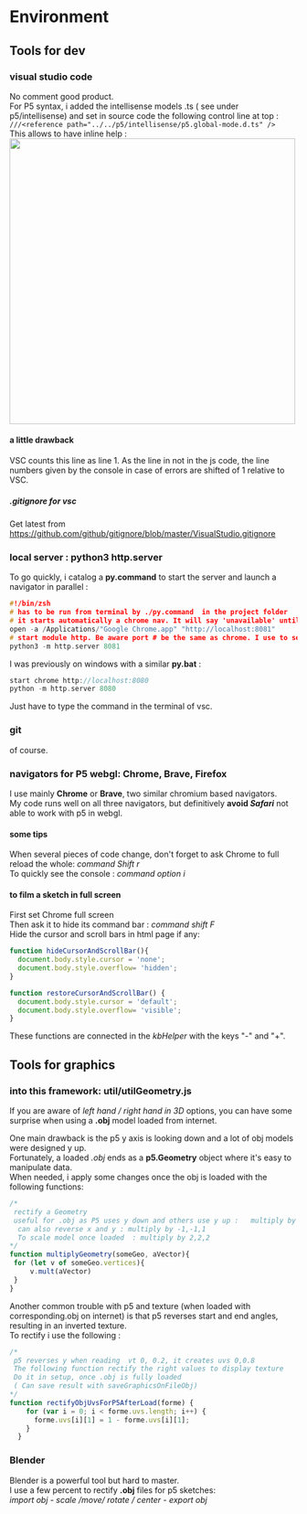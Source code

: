 # Environment 
## Tools for dev 
### visual studio code 
No comment good product.   
For P5 syntax, i added the intellisense models .ts ( see under p5/intellisense) and set in source code the following control line at top : 
```///<reference path="../../p5/intellisense/p5.global-mode.d.ts" />```  
This allows to have inline help :   
<img src = "../img/forDoc/intellisense.png" width = 500>

#### a little drawback 
VSC counts this line as line 1. As the line in not in the js code, the line numbers given by the console in case of errors are shifted of 1 relative to VSC. 
##### .gitignore for vsc
 Get latest from https://github.com/github/gitignore/blob/master/VisualStudio.gitignore   
### local server : python3 http.server 
To go quickly, i catalog a **py.command** to start the server and launch a navigator in parallel :  
``` c 
#!/bin/zsh
# has to be run from terminal by ./py.command  in the project folder 
# it starts automatically a chrome nav. It will say 'unavailable' until python starts 
open -a /Applications/"Google Chrome.app" "http://localhost:8081" 
# start module http. Be aware port # be the same as chrome. I use to set a different port per projects. 
python3 -m http.server 8081
``` 
I was previously on windows with a similar **py.bat** :
``` c
start chrome http://localhost:8080
python -m http.server 8080
```  
Just have to type the command in the terminal of vsc.   

### git 
of course. 
### navigators for P5 webgl: Chrome, Brave, Firefox
I use mainly **Chrome** or **Brave**, two similar chromium based navigators.   
My code runs well on all three navigators, but definitively **avoid *Safari*** not able to work with p5 in webgl.  
#### some tips 
When several pieces of code change, don't forget to ask Chrome to full reload the whole: *command Shift r*      
To quickly see the console : *command option i*
#### to film a sketch in full screen 
First set Chrome full screen  
Then ask it to hide its command bar :  *command shift F*  
Hide the cursor and scroll bars in html page if any: 
``` javascript 
function hideCursorAndScrollBar(){
  document.body.style.cursor = 'none';
  document.body.style.overflow= 'hidden';
}

function restoreCursorAndScrollBar() {
  document.body.style.cursor = 'default';
  document.body.style.overflow= 'visible';
}
``` 
These functions are connected in the *kbHelper* with the keys "-" and "+". 

## Tools for graphics 
### into this framework: util/utilGeometry.js 

If you are aware of *left hand / right hand in 3D* options, you can have some surprise when using a **.obj** model loaded from internet.   

One main drawback is the p5 y axis is looking down and a lot of obj models were designed y up.   
Fortunately, a loaded *.obj* ends as a **p5.Geometry** object where it's easy to manipulate data.  
When needed, i apply some changes once the obj is loaded with the following functions:  
```javascript 
/*
 rectify a Geometry 
 useful for .obj as P5 uses y down and others use y up :   multiply by 1,-1,1
  can also reverse x and y : multiply by -1,-1,1 
  To scale model once loaded  : multiply by 2,2,2 
*/
function multiplyGeometry(someGeo, aVector){
 for (let v of someGeo.vertices){
     v.mult(aVector)
 }
}
``` 
Another common trouble with p5 and texture (when loaded with corresponding.obj on internet) is that p5 reverses start and end angles, resulting in an inverted texture.  
To rectify i use the following : 

```javascript 
/*
 p5 reverses y when reading  vt 0, 0.2, it creates uvs 0,0.8
 The following function rectify the right values to display texture 
 Do it in setup, once .obj is fully loaded
 ( Can save result with saveGraphicsOnFileObj)
*/
function rectifyObjUvsForP5AfterLoad(forme) {
    for (var i = 0; i < forme.uvs.length; i++) {
      forme.uvs[i][1] = 1 - forme.uvs[i][1];
    }
  }
  ``` 
  ### Blender 
  Blender is a powerful tool but hard to master.   
  I use a few percent to rectify **.obj** files for p5 sketches:    
  *import obj - scale /move/ rotate / center  - export obj*   



  
